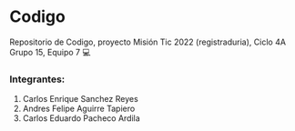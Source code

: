 # Codigo

Repositorio de Codigo, proyecto Misión Tic 2022 (registraduria), Ciclo 4A Grupo 15, Equipo 7 💻

### Integrantes: 

1. Carlos Enrique Sanchez Reyes
2. Andres Felipe Aguirre Tapiero
3. Carlos Eduardo Pacheco Ardila

